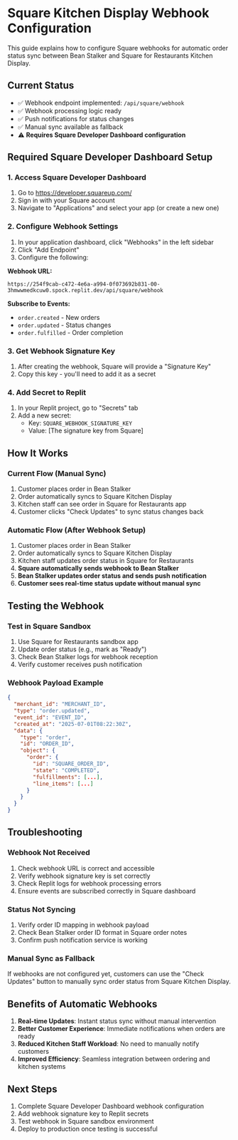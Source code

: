 # Square Kitchen Display Webhook Configuration

This guide explains how to configure Square webhooks for automatic order status sync between Bean Stalker and Square for Restaurants Kitchen Display.

## Current Status
- ✅ Webhook endpoint implemented: `/api/square/webhook`
- ✅ Webhook processing logic ready
- ✅ Push notifications for status changes
- ✅ Manual sync available as fallback
- ⚠️  **Requires Square Developer Dashboard configuration**

## Required Square Developer Dashboard Setup

### 1. Access Square Developer Dashboard
1. Go to https://developer.squareup.com/
2. Sign in with your Square account
3. Navigate to "Applications" and select your app (or create a new one)

### 2. Configure Webhook Settings
1. In your application dashboard, click "Webhooks" in the left sidebar
2. Click "Add Endpoint"
3. Configure the following:

**Webhook URL:**
```
https://254f9cab-c472-4e6a-a994-0f073692b831-00-3hmwwmedkcuw0.spock.replit.dev/api/square/webhook
```

**Subscribe to Events:**
- `order.created` - New orders
- `order.updated` - Status changes
- `order.fulfilled` - Order completion

### 3. Get Webhook Signature Key
1. After creating the webhook, Square will provide a "Signature Key"
2. Copy this key - you'll need to add it as a secret

### 4. Add Secret to Replit
1. In your Replit project, go to "Secrets" tab
2. Add a new secret:
   - Key: `SQUARE_WEBHOOK_SIGNATURE_KEY`
   - Value: [The signature key from Square]

## How It Works

### Current Flow (Manual Sync)
1. Customer places order in Bean Stalker
2. Order automatically syncs to Square Kitchen Display
3. Kitchen staff can see order in Square for Restaurants app
4. Customer clicks "Check Updates" to sync status changes back

### Automatic Flow (After Webhook Setup)
1. Customer places order in Bean Stalker
2. Order automatically syncs to Square Kitchen Display
3. Kitchen staff updates order status in Square for Restaurants
4. **Square automatically sends webhook to Bean Stalker**
5. **Bean Stalker updates order status and sends push notification**
6. **Customer sees real-time status update without manual sync**

## Testing the Webhook

### Test in Square Sandbox
1. Use Square for Restaurants sandbox app
2. Update order status (e.g., mark as "Ready")
3. Check Bean Stalker logs for webhook reception
4. Verify customer receives push notification

### Webhook Payload Example
```json
{
  "merchant_id": "MERCHANT_ID",
  "type": "order.updated",
  "event_id": "EVENT_ID", 
  "created_at": "2025-07-01T08:22:30Z",
  "data": {
    "type": "order",
    "id": "ORDER_ID",
    "object": {
      "order": {
        "id": "SQUARE_ORDER_ID",
        "state": "COMPLETED",
        "fulfillments": [...],
        "line_items": [...]
      }
    }
  }
}
```

## Troubleshooting

### Webhook Not Received
1. Check webhook URL is correct and accessible
2. Verify webhook signature key is set correctly
3. Check Replit logs for webhook processing errors
4. Ensure events are subscribed correctly in Square dashboard

### Status Not Syncing
1. Verify order ID mapping in webhook payload
2. Check Bean Stalker order ID format in Square order notes
3. Confirm push notification service is working

### Manual Sync as Fallback
If webhooks are not configured yet, customers can use the "Check Updates" button to manually sync order status from Square Kitchen Display.

## Benefits of Automatic Webhooks

1. **Real-time Updates**: Instant status sync without manual intervention
2. **Better Customer Experience**: Immediate notifications when orders are ready
3. **Reduced Kitchen Staff Workload**: No need to manually notify customers
4. **Improved Efficiency**: Seamless integration between ordering and kitchen systems

## Next Steps

1. Complete Square Developer Dashboard webhook configuration
2. Add webhook signature key to Replit secrets
3. Test webhook in Square sandbox environment
4. Deploy to production once testing is successful